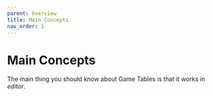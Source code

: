 ```yaml
---
parent: Overview
title: Main Concepts
nav_order: 1
---
```

# Main Concepts
The main thing you should know about Game Tables is that it works in *editor*.